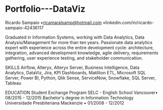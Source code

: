 # Portfolio---DataViz
Ricardo Sampaio
•ricamaralsamp@hotmail.com 
•linkedin.com/in/ricardo-sampaio-42436117

Graduated in Information Systems, working with Data Analytics, Data Analysis/Management
for more than ten years. Passionate data analytics expert with experience across the entire
development cycle: architecture, integration, advanced development knowledge, agile
delivery, requirements gathering, user experience testing, and stakeholder communication.

SKILLS
Airflow, Alteryx, Alteryx Server, Business Intelligence, Data Analytics, DataViz, Jira, KPI
Dashboards, Matillion ETL, Microsoft SQL Server, Power BI, Python, Qlik Sense, ServiceNow,
Snowflake, SQL Server, Tableau

EDUCATION
Student Exchange Program
SELC - English School Vancouver• 08/2015 - 12/2015
Bachelor's degree in Information Technology
Universidade Presbiteriana Mackenzie • 01/2008 - 12/2012

